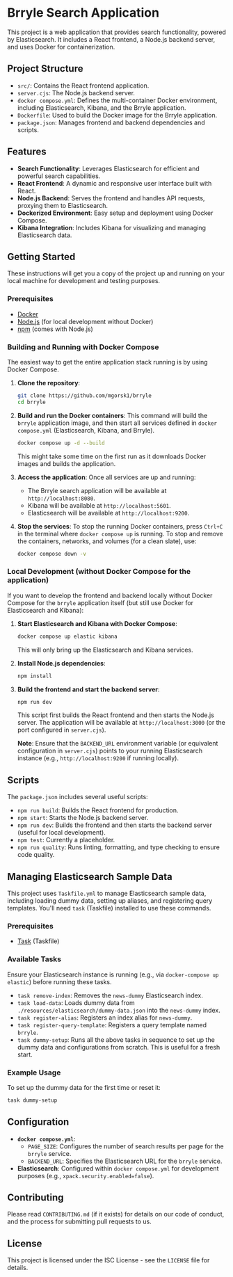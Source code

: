 # Brryle Search Application

This project is a web application that provides search functionality, powered by Elasticsearch. It includes a React frontend, a Node.js backend server, and uses Docker for containerization.

## Project Structure

- `src/`: Contains the React frontend application.
- `server.cjs`: The Node.js backend server.
- `docker compose.yml`: Defines the multi-container Docker environment, including Elasticsearch, Kibana, and the Brryle application.
- `Dockerfile`: Used to build the Docker image for the Brryle application.
- `package.json`: Manages frontend and backend dependencies and scripts.

## Features

- **Search Functionality**: Leverages Elasticsearch for efficient and powerful search capabilities.
- **React Frontend**: A dynamic and responsive user interface built with React.
- **Node.js Backend**: Serves the frontend and handles API requests, proxying them to Elasticsearch.
- **Dockerized Environment**: Easy setup and deployment using Docker Compose.
- **Kibana Integration**: Includes Kibana for visualizing and managing Elasticsearch data.

## Getting Started

These instructions will get you a copy of the project up and running on your local machine for development and testing purposes.

### Prerequisites

- [Docker](https://www.docker.com/get-started)
- [Node.js](https://nodejs.org/en/download/) (for local development without Docker)
- [npm](https://www.npmjs.com/get-npm) (comes with Node.js)

### Building and Running with Docker Compose

The easiest way to get the entire application stack running is by using Docker Compose.

1.  **Clone the repository**:
    ```bash
    git clone https://github.com/mgorsk1/brryle
    cd brryle
    ```
2.  **Build and run the Docker containers**:
    This command will build the `brryle` application image, and then start all services defined in `docker compose.yml` (Elasticsearch, Kibana, and Brryle).
    ```bash
    docker compose up -d --build
    ```
    This might take some time on the first run as it downloads Docker images and builds the application.

3.  **Access the application**:
    Once all services are up and running:
    -   The Brryle search application will be available at `http://localhost:8080`.
    -   Kibana will be available at `http://localhost:5601`.
    -   Elasticsearch will be available at `http://localhost:9200`.

4.  **Stop the services**:
    To stop the running Docker containers, press `Ctrl+C` in the terminal where `docker compose up` is running. To stop and remove the containers, networks, and volumes (for a clean slate), use:
    ```bash
    docker compose down -v
    ```

### Local Development (without Docker Compose for the application)

If you want to develop the frontend and backend locally without Docker Compose for the `brryle` application itself (but still use Docker for Elasticsearch and Kibana):

1.  **Start Elasticsearch and Kibana with Docker Compose**:
    ```bash
    docker compose up elastic kibana
    ```
    This will only bring up the Elasticsearch and Kibana services.

2.  **Install Node.js dependencies**:
    ```bash
    npm install
    ```

3.  **Build the frontend and start the backend server**:
    ```bash
    npm run dev
    ```
    This script first builds the React frontend and then starts the Node.js server. The application will be available at `http://localhost:3000` (or the port configured in `server.cjs`).

    **Note**: Ensure that the `BACKEND_URL` environment variable (or equivalent configuration in `server.cjs`) points to your running Elasticsearch instance (e.g., `http://localhost:9200` if running locally).

## Scripts

The `package.json` includes several useful scripts:

-   `npm run build`: Builds the React frontend for production.
-   `npm start`: Starts the Node.js backend server.
-   `npm run dev`: Builds the frontend and then starts the backend server (useful for local development).
-   `npm test`: Currently a placeholder.
-   `npm run quality`: Runs linting, formatting, and type checking to ensure code quality.

## Managing Elasticsearch Sample Data

This project uses `Taskfile.yml` to manage Elasticsearch sample data, including loading dummy data, setting up aliases, and registering query templates. You'll need `task` (Taskfile) installed to use these commands.

### Prerequisites

-   [Task](https://taskfile.dev/#/installation) (Taskfile)

### Available Tasks

Ensure your Elasticsearch instance is running (e.g., via `docker-compose up elastic`) before running these tasks.

-   `task remove-index`: Removes the `news-dummy` Elasticsearch index.
-   `task load-data`: Loads dummy data from `./resources/elasticsearch/dummy-data.json` into the `news-dummy` index.
-   `task register-alias`: Registers an index alias for `news-dummy`.
-   `task register-query-template`: Registers a query template named `brryle`.
-   `task dummy-setup`: Runs all the above tasks in sequence to set up the dummy data and configurations from scratch. This is useful for a fresh start.

### Example Usage

To set up the dummy data for the first time or reset it:

```bash
task dummy-setup
```

## Configuration

-   **`docker compose.yml`**:
    -   `PAGE_SIZE`: Configures the number of search results per page for the `brryle` service.
    -   `BACKEND_URL`: Specifies the Elasticsearch URL for the `brryle` service.
-   **Elasticsearch**: Configured within `docker compose.yml` for development purposes (e.g., `xpack.security.enabled=false`).

## Contributing

Please read `CONTRIBUTING.md` (if it exists) for details on our code of conduct, and the process for submitting pull requests to us.

## License

This project is licensed under the ISC License - see the `LICENSE` file for details.
